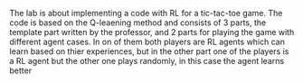 The lab is about implementing a code with RL for a tic-tac-toe game. The code is based on the Q-leaening method and consists of 3 parts, the template part written by the professor, and 2 parts for playing the game with different agent cases. In on of them both players are RL agents which can learn based on thier experiences, but in the other part one of the players is a RL agent but the other one plays randomly, in this case the agent learns better
